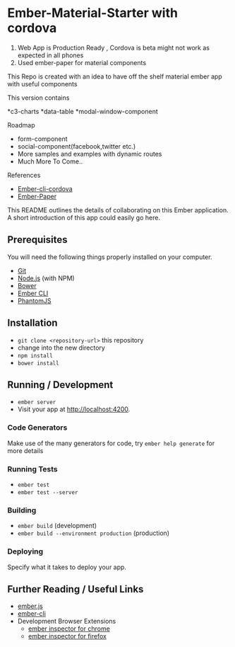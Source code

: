 # Ember-Material-Starter  with cordova

1. Web App is Production Ready , Cordova is beta might not work as expected in all phones
2. Used ember-paper for material components 


This Repo is created with an idea to have off the shelf material ember app with useful components 

This version contains 

*c3-charts 
*data-table
*modal-window-component

Roadmap 

* form-component
* social-component(facebook,twitter etc.)
* More samples and examples with dynamic routes
* Much More To Come.. 

References
* [Ember-cli-cordova](https://github.com/poetic/ember-cli-cordova)
* [Ember-Paper](https://github.com/miguelcobain/ember-paper)





This README outlines the details of collaborating on this Ember application.
A short introduction of this app could easily go here.

## Prerequisites

You will need the following things properly installed on your computer.

* [Git](http://git-scm.com/)
* [Node.js](http://nodejs.org/) (with NPM)
* [Bower](http://bower.io/)
* [Ember CLI](http://www.ember-cli.com/)
* [PhantomJS](http://phantomjs.org/)

## Installation

* `git clone <repository-url>` this repository
* change into the new directory
* `npm install`
* `bower install`

## Running / Development

* `ember server`
* Visit your app at [http://localhost:4200](http://localhost:4200).

### Code Generators

Make use of the many generators for code, try `ember help generate` for more details

### Running Tests

* `ember test`
* `ember test --server`

### Building

* `ember build` (development)
* `ember build --environment production` (production)

### Deploying

Specify what it takes to deploy your app.

## Further Reading / Useful Links

* [ember.js](http://emberjs.com/)
* [ember-cli](http://www.ember-cli.com/)
* Development Browser Extensions
  * [ember inspector for chrome](https://chrome.google.com/webstore/detail/ember-inspector/bmdblncegkenkacieihfhpjfppoconhi)
  * [ember inspector for firefox](https://addons.mozilla.org/en-US/firefox/addon/ember-inspector/)

